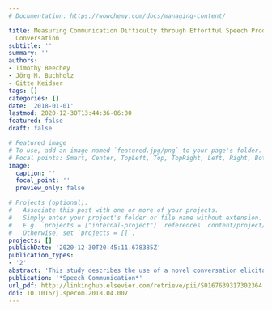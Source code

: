 ```yaml
---
# Documentation: https://wowchemy.com/docs/managing-content/

title: Measuring Communication Difficulty through Effortful Speech Production during
  Conversation
subtitle: ''
summary: ''
authors:
- Timothy Beechey
- Jörg M. Buchholz
- Gitte Keidser
tags: []
categories: []
date: '2018-01-01'
lastmod: 2020-12-30T13:44:36-06:00
featured: false
draft: false

# Featured image
# To use, add an image named `featured.jpg/png` to your page's folder.
# Focal points: Smart, Center, TopLeft, Top, TopRight, Left, Right, BottomLeft, Bottom, BottomRight.
image:
  caption: ''
  focal_point: ''
  preview_only: false

# Projects (optional).
#   Associate this post with one or more of your projects.
#   Simply enter your project's folder or file name without extension.
#   E.g. `projects = ["internal-project"]` references `content/project/deep-learning/index.md`.
#   Otherwise, set `projects = []`.
projects: []
publishDate: '2020-12-30T20:45:11.678385Z'
publication_types:
- '2'
abstract: 'This study describes the use of a novel conversation elicitation framework to collect fluent, dynamic conversational speech in simulated realistic acoustic environments of varying complexities. Our aim is to quantify speech modifications during conversation, which characterize effortful speech, as a function of the difficulty of the acoustic environment. We report speech production data at the acoustic-phonetic level (vocal level, mid-frequency emphasis, formant frequencies and formant bandwidths), as well as at higher levels of analysis including utterance duration and turn overlap durations. The sensitivity and test-retest reliability of different speech production measures to changes in acoustic environment are reported. We propose a multi-dimensional view of effortful speech modifications. Considering speech modifications across different linguistic levels provides a richer view of the effects of the acoustic environment on communication as compared with consideration of low-level acoustic-phonetic markers alone. Finally, we describe how consideration of speech modification data may form the basis of a measure of communication effort with scope for the assessment of the impacts of hearing impairment and amplification upon ease of spoken communication.'
publication: '*Speech Communication*'
url_pdf: http://linkinghub.elsevier.com/retrieve/pii/S0167639317302364
doi: 10.1016/j.specom.2018.04.007
---
```

